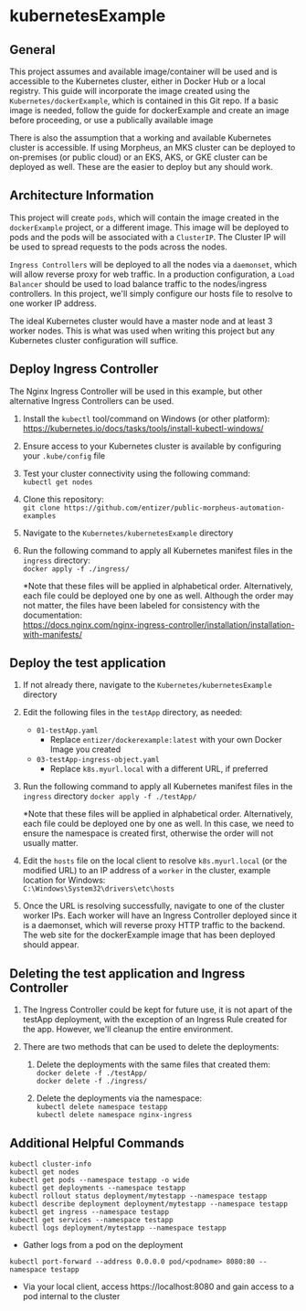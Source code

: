 # kubernetesExample

## General

This project assumes and available image/container will be used and is accessible to the Kubernetes cluster, either in Docker Hub or a local registry.  This guide will incorporate the image created using the `Kubernetes/dockerExample`, which is contained in this Git repo.  If a basic image is needed, follow the guide for dockerExample and create an image before proceeding, or use a publically available image

There is also the assumption that a working and available Kubernetes cluster is accessible.  If using Morpheus, an MKS cluster can be deployed to on-premises (or public cloud) or an EKS, AKS, or GKE cluster can be deployed as well.  These are the easier to deploy but any should work.

## Architecture Information

This project will create `pods`, which will contain the image created in the `dockerExample` project, or a different image.  This image will be deployed to pods and the pods will be associated with a `ClusterIP`.  The Cluster IP will be used to spread requests to the pods across the nodes.

`Ingress Controllers` will be deployed to all the nodes via a `daemonset`, which will allow reverse proxy for web traffic.  In a production configuration, a `Load Balancer` should be used to load balance traffic to the nodes/ingress controllers.  In this project, we'll simply configure our hosts file to resolve to one worker IP address.

The ideal Kubernetes cluster would have a master node and at least 3 worker nodes.  This is what was used when writing this project but any Kubernetes cluster configuration will suffice.

## Deploy Ingress Controller

The Nginx Ingress Controller will be used in this example, but other alternative Ingress Controllers can be used.

1. Install the `kubectl` tool/command on Windows (or other platform):  
   https://kubernetes.io/docs/tasks/tools/install-kubectl-windows/
2. Ensure access to your Kubernetes cluster is available by configuring your `.kube/config` file
3. Test your cluster connectivity using the following command:  
   `kubectl get nodes`
4. Clone this repository:  
   `git clone https://github.com/entizer/public-morpheus-automation-examples`
5. Navigate to the `Kubernetes/kubernetesExample` directory
6. Run the following command to apply all Kubernetes manifest files in the `ingress` directory:  
   `docker apply -f ./ingress/`

   *Note that these files will be applied in alphabetical order.  Alternatively, each file could be deployed one by one as well.  Although the order may not matter, the files have been labeled for consistency with the documentation:  
   https://docs.nginx.com/nginx-ingress-controller/installation/installation-with-manifests/

## Deploy the test application

1. If not already there, navigate to the `Kubernetes/kubernetesExample` directory
2. Edit the following files in the `testApp` directory, as needed:
   
   * `01-testApp.yaml`
      * Replace `entizer/dockerexample:latest` with your own Docker Image you created
   * `03-testApp-ingress-object.yaml`
      * Replace `k8s.myurl.local` with a different URL, if preferred

3. Run the following command to apply all Kubernetes manifest files in the `ingress` directory
   `docker apply -f ./testApp/`

   *Note that these files will be applied in alphabetical order.  Alternatively, each file could be deployed one by one as well.  In this case, we need to ensure the namespace is created first, otherwise the order will not usually matter.

4. Edit the `hosts` file on the local client to resolve `k8s.myurl.local` (or the modified URL) to an IP address of a `worker` in the cluster, example location for Windows:  
   `C:\Windows\System32\drivers\etc\hosts`

5. Once the URL is resolving successfully, navigate to one of the cluster worker IPs.  Each worker will have an Ingress Controller deployed since it is a daemonset, which will reverse proxy HTTP traffic to the backend.  The web site for the dockerExample image that has been deployed should appear.  

## Deleting the test application and Ingress Controller

1. The Ingress Controller could be kept for future use, it is not apart of the testApp deployment, with the exception of an Ingress Rule created for the app.  However, we'll cleanup the entire environment.
   
1. There are two methods that can be used to delete the deployments:
   1. Delete the deployments with the same files that created them:  
     `docker delete -f ./testApp/`  
     `docker delete -f ./ingress/`

   2. Delete the deployments via the namespace:  
     `kubectl delete namespace testapp`  
     `kubectl delete namespace nginx-ingress`

## Additional Helpful Commands

`kubectl cluster-info`  
`kubectl get nodes`  
`kubectl get pods --namespace testapp -o wide`  
`kubectl get deployments --namespace testapp`  
`kubectl rollout status deployment/mytestapp --namespace testapp`  
`kubectl describe deployment deployment/mytestapp --namespace testapp`  
`kubectl get ingress --namespace testapp`  
`kubectl get services --namespace testapp`  
`kubectl logs deployment/mytestapp --namespace testapp`  
* Gather logs from a pod on the deployment  

`kubectl port-forward --address 0.0.0.0 pod/<podname> 8080:80 --namespace testapp`  
* Via your local client, access https://localhost:8080 and gain access to a pod internal to the cluster